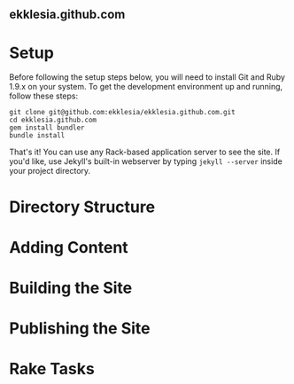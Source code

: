 ekklesia.github.com
-------------------

Setup
=====

Before following the setup steps below, you will need to install Git and Ruby 1.9.x on your system. To get the development environment up and running, follow these steps:

```
git clone git@github.com:ekklesia/ekklesia.github.com.git
cd ekklesia.github.com
gem install bundler
bundle install
```

That's it! You can use any Rack-based application server to see the site. If you'd like, use Jekyll's built-in webserver by typing ```jekyll --server``` inside your project directory.

Directory Structure
===================

Adding Content
==============

Building the Site
=================

Publishing the Site
===================

Rake Tasks
==========
